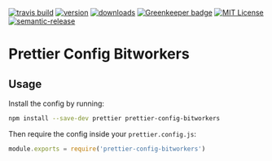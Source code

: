 <!-- badges -->
[![travis build](https://img.shields.io/travis/bitworkers-official/prettier-config-bitworkers.svg?style=flat-square)](https://travis-ci.org/kentcdodds/eslint-config-kentcdodds)
[![version](https://img.shields.io/npm/v/eslint-config-kentcdodds.svg?style=flat-square)](http://npm.im/eslint-config-kentcdodds)
[![downloads](https://img.shields.io/npm/dm/prettier-config-bitworkers.svg?style=flat-square)](http://npm-stat.com/charts.html?package=eslint-config-kentcdodds&from=2015-08-01)
[![Greenkeeper badge](https://badges.greenkeeper.io/bitworkers-official/prettier-config-bitworkers.svg?style=flat-square)](https://greenkeeper.io/)
[![MIT License](https://img.shields.io/npm/l/prettier-config-bitworkers.svg?style=flat-square)](http://opensource.org/licenses/MIT)
[![semantic-release](https://img.shields.io/badge/%20%20%F0%9F%93%A6%F0%9F%9A%80-semantic--release-e10079.svg?style=flat-square)](https://github.com/semantic-release/semantic-release)


# Prettier Config Bitworkers

## Usage

Install the config by running:

```sh
npm install --save-dev prettier prettier-config-bitworkers
```

Then require the config inside your `prettier.config.js`:
```js
module.exports = require('prettier-config-bitworkers')
```
